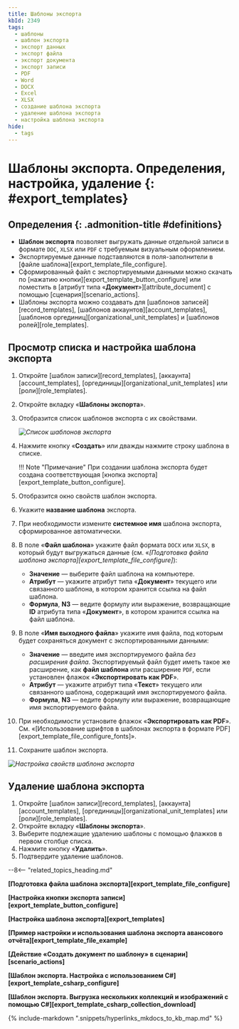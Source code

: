```yaml
---
title: Шаблоны экспорта
kbId: 2349
tags:
  - шаблоны
  - шаблон экспорта
  - экспорт данных
  - экспорт файла
  - экспорт документа
  - экспорт записи
  - PDF
  - Word
  - DOCX
  - Excel
  - XLSX
  - создание шаблона экспорта
  - удаление шаблона экспорта
  - настройка шаблона экспорта
hide:
  - tags
---
```


# Шаблоны экспорта. Определения, настройка, удаление {: #export_templates}

<div class="admonition question" markdown="block">

## Определения {: .admonition-title #definitions}

* **Шаблон экспорта** позволяет выгружать данные отдельной записи в формате `DOC`, `XLSX` или `PDF` с требуемым визуальным оформлением.
* Экспортируемые данные подставляются в поля-заполнители в [файле шаблона][export_template_file_configure].
* Сформированный файл с экспортируемыми данными можно скачать по [нажатию кнопки][export_template_button_configure] или поместить в [атрибут типа «**Документ**»][attribute_document] с помощью [сценария][scenario_actions].
* Шаблоны экспорта можно создавать для [шаблонов записей][record_templates], [шаблонов аккаунтов][account_templates], [шаблонов оргединиц][organizational_unit_templates] и [шаблонов ролей][role_templates].

</div>

## Просмотр списка и настройка шаблона экспорта

1. Откройте [шаблон записи][record_templates], [аккаунта][account_templates], [оргединицы][organizational_unit_templates] или [роли][role_templates].
2. Откройте вкладку «**Шаблоны экспорта**».
3. Отобразится список шаблонов экспорта с их свойствами.

    *![Список шаблонов экспорта](img/export_template_list.png)*

4. Нажмите кнопку «**Создать**» или дважды нажмите строку шаблона в списке.

    !!! Note "Примечание"
        При создании шаблона экспорта будет создана соответствующая [кнопка экспорта][export_template_button_configure].

5. Отобразится окно свойств шаблон экспорта.
6. Укажите **название шаблона** экспорта.
7. При необходимости измените **системное имя** шаблона экспорта, сформированное автоматически.
8. В поле «**Файл шаблона**» укажите файл формата `DOCX` или `XLSX`, в который будут выгружаться данные (см. «_[Подготовка файла шаблона экспорта][export_template_file_configure]_):

    * **Значение** — выберите файл шаблона на компьютере.
    * **Атрибут** — укажите атрибут типа «**Документ**» текущего или связанного шаблона, в котором хранится ссылка на файл шаблона.
    * **Формула**, **N3** — ведите формулу или выражение, возвращающие **ID** атрибута типа «**Документ**», в котором хранится ссылка на файл шаблона.

9. В поле «**Имя выходного файла**» укажите имя файла, под которым будет сохраняться документ с экспортированными данными:

    * **Значение** — введите имя экспортируемого файла _без расширения файла_. Экспортируемый файл будет иметь такое же расширение, как **файл шаблона** или расширение `PDF`, если установлен флажок «**Экспортировать как PDF**».
    * **Атрибут** — укажите атрибут типа «**Текст**» текущего или связанного шаблона, содержащий имя экспортируемого файла.
    * **Формула**, **N3** — ведите формулу или выражение, возвращающие имя экспортируемого файла.

10. При необходимости установите флажок «**Экспортировать как PDF**». См. «[Использование шрифтов в шаблонах экспорта в формате PDF][export_template_file_configure_fonts]».
11. Сохраните шаблон экспорта.

*![Настройка свойств шаблона экспорта](img/export_template_configure.png)*

## Удаление шаблона экспорта

1. Откройте [шаблон записи][record_templates], [аккаунта][account_templates], [оргединицы][organizational_unit_templates] или [роли][role_templates].
2. Откройте вкладку «**Шаблоны экспорта**».
3. Выберите подлежащие удалению шаблоны с помощью флажков в первом столбце списка.
4. Нажмите кнопку «**Удалить**».
5. Подтвердите удаление шаблонов.

--8<-- "related_topics_heading.md"

**[Подготовка файла шаблона экспорта][export_template_file_configure]**

**[Настройка кнопки экспорта записи][export_template_button_configure]**

**[Настройка шаблона экспорта][export_templates]**

**[Пример настройки и использования шаблона экспорта авансового отчёта][export_template_file_example]**

**[Действие «Создать документ по шаблону» в сценарии][scenario_actions]**

**[Шаблон экспорта. Настройка с использованием C#][export_template_csharp_configure]**

**[Шаблон экспорта. Выгрузка нескольких коллекций и изображений с помощью C#][export_template_csharp_collection_download]**

{% include-markdown ".snippets/hyperlinks_mkdocs_to_kb_map.md" %}
